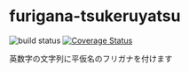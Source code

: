 # furigana-tsukeruyatsu
![build status](https://travis-ci.org/sudnonk/furigana-tsukeruyatsu.svg?branch=master)
[![Coverage Status](https://coveralls.io/repos/github/sudnonk/furigana-tsukeruyatsu/badge.svg?branch=master)](https://coveralls.io/github/sudnonk/furigana-tsukeruyatsu?branch=master)

英数字の文字列に平仮名のフリガナを付けます
